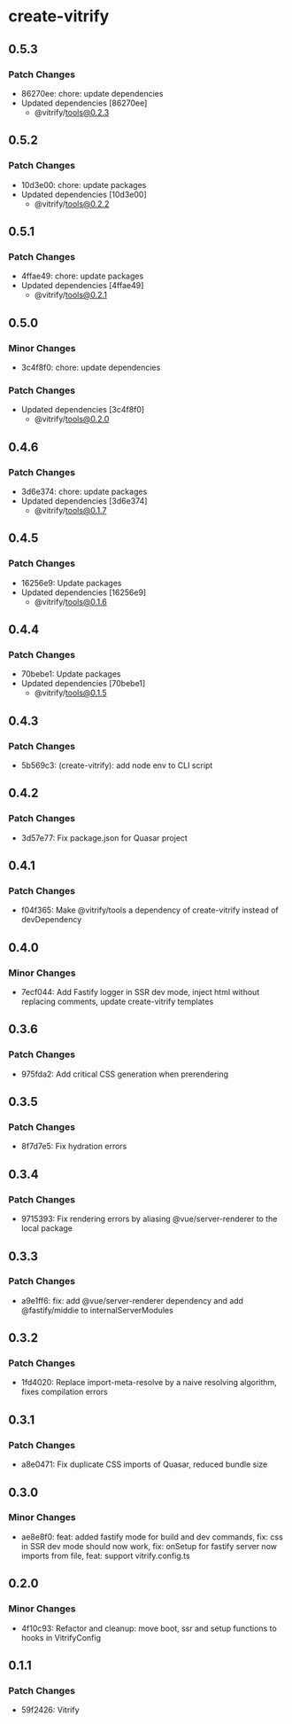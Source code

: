 # create-vitrify

## 0.5.3

### Patch Changes

- 86270ee: chore: update dependencies
- Updated dependencies [86270ee]
  - @vitrify/tools@0.2.3

## 0.5.2

### Patch Changes

- 10d3e00: chore: update packages
- Updated dependencies [10d3e00]
  - @vitrify/tools@0.2.2

## 0.5.1

### Patch Changes

- 4ffae49: chore: update packages
- Updated dependencies [4ffae49]
  - @vitrify/tools@0.2.1

## 0.5.0

### Minor Changes

- 3c4f8f0: chore: update dependencies

### Patch Changes

- Updated dependencies [3c4f8f0]
  - @vitrify/tools@0.2.0

## 0.4.6

### Patch Changes

- 3d6e374: chore: update packages
- Updated dependencies [3d6e374]
  - @vitrify/tools@0.1.7

## 0.4.5

### Patch Changes

- 16256e9: Update packages
- Updated dependencies [16256e9]
  - @vitrify/tools@0.1.6

## 0.4.4

### Patch Changes

- 70bebe1: Update packages
- Updated dependencies [70bebe1]
  - @vitrify/tools@0.1.5

## 0.4.3

### Patch Changes

- 5b569c3: (create-vitrify): add node env to CLI script

## 0.4.2

### Patch Changes

- 3d57e77: Fix package.json for Quasar project

## 0.4.1

### Patch Changes

- f04f365: Make @vitrify/tools a dependency of create-vitrify instead of devDependency

## 0.4.0

### Minor Changes

- 7ecf044: Add Fastify logger in SSR dev mode, inject html without replacing comments, update create-vitrify templates

## 0.3.6

### Patch Changes

- 975fda2: Add critical CSS generation when prerendering

## 0.3.5

### Patch Changes

- 8f7d7e5: Fix hydration errors

## 0.3.4

### Patch Changes

- 9715393: Fix rendering errors by aliasing @vue/server-renderer to the local package

## 0.3.3

### Patch Changes

- a9e1ff6: fix: add @vue/server-renderer dependency and add @fastify/middie to internalServerModules

## 0.3.2

### Patch Changes

- 1fd4020: Replace import-meta-resolve by a naive resolving algorithm, fixes compilation errors

## 0.3.1

### Patch Changes

- a8e0471: Fix duplicate CSS imports of Quasar, reduced bundle size

## 0.3.0

### Minor Changes

- ae8e8f0: feat: added fastify mode for build and dev commands, fix: css in SSR dev mode should now work, fix: onSetup for fastify server now imports from file, feat: support vitrify.config.ts

## 0.2.0

### Minor Changes

- 4f10c93: Refactor and cleanup: move boot, ssr and setup functions to hooks in VitrifyConfig

## 0.1.1

### Patch Changes

- 59f2426: Vitrify
